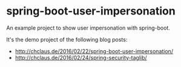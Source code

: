 # spring-boot-user-impersonation
An example project to show user impersonation with spring-boot.
 
It's the demo project of the following blog posts:
 - http://chclaus.de/2016/02/22/spring-boot-user-impersonation/
 - http://chclaus.de/2016/02/24/spring-security-taglib/